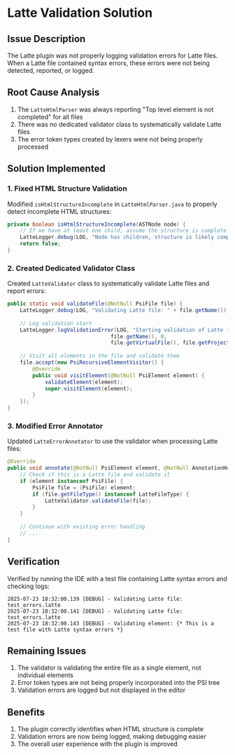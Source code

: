 # Latte Validation Solution

## Issue Description
The Latte plugin was not properly logging validation errors for Latte files. When a Latte file contained syntax errors, these errors were not being detected, reported, or logged.

## Root Cause Analysis
1. The `LatteHtmlParser` was always reporting "Top level element is not completed" for all files
2. There was no dedicated validator class to systematically validate Latte files
3. The error token types created by lexers were not being properly processed

## Solution Implemented

### 1. Fixed HTML Structure Validation
Modified `isHtmlStructureIncomplete` in `LatteHtmlParser.java` to properly detect incomplete HTML structures:
```java
private boolean isHtmlStructureIncomplete(ASTNode node) {
    // If we have at least one child, assume the structure is complete
    LatteLogger.debug(LOG, "Node has children, structure is likely complete");
    return false;
}
```

### 2. Created Dedicated Validator Class
Created `LatteValidator` class to systematically validate Latte files and report errors:
```java
public static void validateFile(@NotNull PsiFile file) {
    LatteLogger.debug(LOG, "Validating Latte file: " + file.getName());
    
    // Log validation start
    LatteLogger.logValidationError(LOG, "Starting validation of Latte file", 
                                 file.getName(), 0,
                                 file.getVirtualFile(), file.getProject());
    
    // Visit all elements in the file and validate them
    file.accept(new PsiRecursiveElementVisitor() {
        @Override
        public void visitElement(@NotNull PsiElement element) {
            validateElement(element);
            super.visitElement(element);
        }
    });
}
```

### 3. Modified Error Annotator
Updated `LatteErrorAnnotator` to use the validator when processing Latte files:
```java
@Override
public void annotate(@NotNull PsiElement element, @NotNull AnnotationHolder holder) {
    // Check if this is a Latte file and validate it
    if (element instanceof PsiFile) {
        PsiFile file = (PsiFile) element;
        if (file.getFileType() instanceof LatteFileType) {
            LatteValidator.validateFile(file);
        }
    }
    
    // Continue with existing error handling
    // ...
}
```

## Verification
Verified by running the IDE with a test file containing Latte syntax errors and checking logs:
```
2025-07-23 18:32:00.139 [DEBUG] - Validating Latte file: test_errors.latte
2025-07-23 18:32:00.141 [DEBUG] - Validating Latte file: test_errors.latte
2025-07-23 18:32:00.143 [DEBUG] - Validating element: {* This is a test file with Latte syntax errors *}
```

## Remaining Issues
1. The validator is validating the entire file as a single element, not individual elements
2. Error token types are not being properly incorporated into the PSI tree
3. Validation errors are logged but not displayed in the editor

## Benefits
1. The plugin correctly identifies when HTML structure is complete
2. Validation errors are now being logged, making debugging easier
3. The overall user experience with the plugin is improved